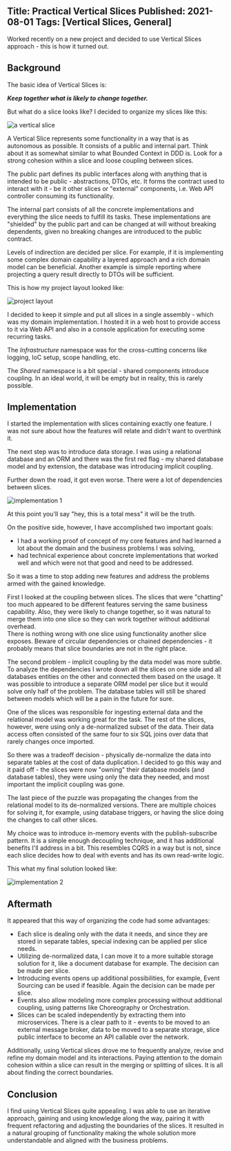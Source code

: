 Title: Practical Vertical Slices
Published: 2021-08-01
Tags: [Vertical Slices, General]
---  

Worked recently on a new project and decided to use Vertical Slices approach - this is how it turned out. 

## Background  

The basic idea of Vertical Slices is:

***Keep together what is likely to change together.***   

But what do a slice looks like? I decided to organize my slices like this:  

![a vertical slice](images/practical-vertical-slices/vertical-slice.svg)  

A Vertical Slice represents some functionality in a way that is as autonomous as possible. It consists of a public and internal part. Think about it as somewhat similar to what Bounded Context in DDD is. Look for a strong cohesion within a slice and loose coupling between slices.  

The public part defines its public interfaces along with anything that is intended to be public - abstractions, DTOs, etc. It forms the contract used to interact with it - be it other slices or "external" components, i.e. Web API controller consuming its functionality. 

The internal part consists of all the concrete implementations and everything the slice needs to fulfill its tasks. These implementations are "shielded" by the public part and can be changed at will without breaking dependents, given no breaking changes are introduced to the public contract.

Levels of indirection are decided per slice. For example, if it is implementing some complex domain capability a layered approach and a rich domain model can be beneficial. Another example is simple reporting where projecting a query result directly to DTOs will be sufficient.

This is how my project layout looked like:  
  
![project layout](images/practical-vertical-slices/project-layout.svg)  

I decided to keep it simple and put all slices in a single assembly - which was my domain implementation. I hosted it in a web host to provide access to it via Web API and also in a console application for executing some recurring tasks.  

The *Infrastructure* namespace was for the cross-cutting concerns like logging, IoC setup, scope handling, etc. 

The *Shared* namespace is a bit special - shared components introduce coupling. In an ideal world, it will be empty but in reality, this is rarely possible.  

## Implementation  

I started the implementation with slices containing exactly one feature. I was not sure about how the features will relate and didn't want to overthink it. 

The next step was to introduce data storage. I was using a relational database and an ORM and there was the first red flag - my shared database model and by extension, the database was introducing implicit coupling.  

Further down the road, it got even worse. There were a lot of dependencies between slices.  

![implementation 1](images/practical-vertical-slices/implementation-3.svg)  

At this point you'll say "hey, this is a total mess" it will be the truth.  

On the positive side, however, I have accomplished two important goals:  
- I had a working proof of concept of my core features and had learned a lot about the domain and the business problems I was solving,
- had technical experience about concrete implementations that worked well and which were not that good and need to be addressed.  

So it was a time to stop adding new features and address the problems armed with the gained knowledge.  

First I looked at the coupling between slices. The slices that were "chatting" too much appeared to be different features serving the same business capability. Also, they were likely to change together, so it was natural to merge them into one slice so they can work together without additional overhead.   
There is nothing wrong with one slice using functionality another slice exposes. Beware of circular dependencies or chained dependencies - it probably means that slice boundaries are not in the right place.  

The second problem - implicit coupling by the data model was more subtle. To analyze the dependencies I wrote down all the slices on one side and all databases entities on the other and connected them based on the usage. It was possible to introduce a separate ORM model per slice but it would solve only half of the problem. The database tables will still be shared between models which will be a pain in the future for sure.  

One of the slices was responsible for ingesting external data and the relational model was working great for the task. The rest of the slices, however, were using only a de-normalized subset of the data. Their data access often consisted of the same four to six SQL joins over data that rarely changes once imported.  

So there was a tradeoff decision - physically de-normalize the data into separate tables at the cost of data duplication. I decided to go this way and it paid off - the slices were now "owning" their database models (and database tables), they were using only the data they needed, and most important the implicit coupling was gone.  

The last piece of the puzzle was propagating the changes from the relational model to its de-normalized versions. There are multiple choices for solving it, for example, using database triggers, or having the slice doing the changes to call other slices.  

My choice was to introduce in-memory events with the publish-subscribe pattern. It is a simple enough decoupling technique, and it has additional benefits I'll address in a bit. This resembles CQRS in a way but is not, since each slice decides how to deal with events and has its own read-write logic.  

This what my final solution looked like:

![implementation 2](images/practical-vertical-slices/implementation-4.svg)  

  
## Aftermath  

It appeared that this way of organizing the code had some advantages:  
 - Each slice is dealing only with the data it needs, and since they are stored in separate tables, special indexing can be applied per slice needs.  
 - Utilizing de-normalized data, I can move it to a more suitable storage solution for it, like a document database for example. The decision can be made per slice.  
 - Introducing events opens up additional possibilities, for example, Event Sourcing can be used if feasible. Again the decision can be made per slice.  
 - Events also allow modeling more complex processing without additional coupling, using patterns like Choreography or Orchestration.  
 - Slices can be scaled independently by extracting them into microservices. There is a clear path to it - events to be moved to an external message broker, data to be moved to a separate storage, slice public interface to become an API callable over the network.  

Additionally, using Vertical slices drove me to frequently analyze, revise and refine my domain model and its interactions. Paying attention to the domain cohesion within a slice can result in the merging or splitting of slices. It is all about finding the correct boundaries.   

## Conclusion

I find using Vertical Slices quite appealing. I was able to use an iterative approach, gaining and using knowledge along the way, pairing it with frequent refactoring and adjusting the boundaries of the slices. It resulted in a natural grouping of functionality making the whole solution more understandable and aligned with the business problems.      
